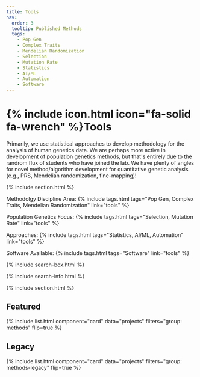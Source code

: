 ```yaml
---
title: Tools
nav:
  order: 3
  tooltip: Published Methods
  tags: 
    - Pop Gen
    - Complex Traits
    - Mendelian Randomization
    - Selection
    - Mutation Rate
    - Statistics
    - AI/ML
    - Automation
    - Software
---
```


# {% include icon.html icon="fa-solid fa-wrench" %}Tools

Primarily, we use statistical approaches to develop methodology for the analysis of human genetics data. We are perhaps more active in development of population genetics methods, but that's entirely due to the randrom flux of students who have joined the lab. We have plenty of angles for novel method/algorithm development for quantitative genetic analysis (e.g., PRS, Mendelian randomization, fine-mapping)!

{% include section.html %}

Methodolgy Discipline Area:
{% include tags.html tags="Pop Gen, Complex Traits, Mendelian Randomization" link="tools" %}

Population Genetics Focus:
{% include tags.html tags="Selection, Mutation Rate" link="tools" %}

Approaches:
{% include tags.html tags="Statistics, AI/ML, Automation" link="tools" %}

Software Available:
{% include tags.html tags="Software" link="tools" %} 

{% include search-box.html %}

{% include search-info.html %}

{% include section.html %}

## Featured
{% include list.html component="card" data="projects" filters="group: methods" flip=true %}

## Legacy
{% include list.html component="card" data="projects" filters="group: methods-legacy" flip=true %}

